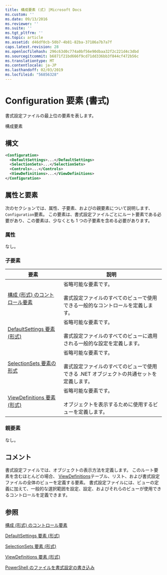 ```yaml
---
title: 構成要素 (式) |Microsoft Docs
ms.custom: ''
ms.date: 09/13/2016
ms.reviewer: ''
ms.suite: ''
ms.tgt_pltfrm: ''
ms.topic: article
ms.assetid: d46df0cb-50b7-4b81-82ba-37186a7b7a7f
caps.latest.revision: 28
ms.openlocfilehash: 296c63d0c774a0bf56e90dbaa32f2c221d4c3dbd
ms.sourcegitcommit: b6871f21bd666f9cd71dd336bb3f844cf472b56c
ms.translationtype: MT
ms.contentlocale: ja-JP
ms.lasthandoff: 02/03/2019
ms.locfileid: "56856328"
---
```

# <a name="configuration-element-format"></a>Configuration 要素 (書式)

書式設定ファイルの最上位の要素を表します。

構成要素

## <a name="syntax"></a>構文

```xml
<Configuration>
  <DefaultSettings>...</DefaultSettings>
  <SelectionSets>...</SelectionSets>
  <Controls>...</Controls>
  <ViewDefinitions>...</ViewDefinitions>
</Configuration>

```

## <a name="attributes-and-elements"></a>属性と要素

次のセクションでは、属性、子要素、およびの親要素について説明します、`Configuration`要素。 この要素は、書式設定ファイルごとにルート要素である必要があり、この要素は、少なくとも 1 つの子要素を含める必要があります。

### <a name="attributes"></a>属性

なし。

### <a name="child-elements"></a>子要素

|要素|説明|
|-------------|-----------------|
|[構成 (形式) のコントロール要素](./controls-element-for-configuration-format.md)|省略可能な要素です。<br /><br /> 書式設定ファイルのすべてのビューで使用できる一般的なコントロールを定義します。|
|[DefaultSettings 要素 (形式)](./defaultsettings-element-format.md)|省略可能な要素です。<br /><br /> 書式設定ファイルのすべてのビューに適用される一般的な設定を定義します。|
|[SelectionSets 要素の形式](./selectionsets-element-format.md)|省略可能な要素です。<br /><br /> 書式設定ファイルのすべてのビューで使用できる .NET オブジェクトの共通セットを定義します。|
|[ViewDefinitions 要素 (形式)](./viewdefinitions-element-format.md)|省略可能な要素です。<br /><br /> オブジェクトを表示するために使用するビューを定義します。|

### <a name="parent-elements"></a>親要素

なし。

## <a name="remarks"></a>コメント

書式設定ファイルでは、オブジェクトの表示方法を定義します。 このルート要素を含むほとんどの場合、 [ViewDefinitions](./viewdefinitions-element-format.md)テーブル、リスト、および書式設定ファイルの全体のビューを定義する要素。 書式設定ファイルには、ビューの定義に加えて、一般的な選択範囲を設定、設定、およびそれらのビューが使用できるコントロールを定義できます。

## <a name="see-also"></a>参照

[構成 (形式) のコントロール要素](./controls-element-for-configuration-format.md)

[DefaultSettings 要素 (形式)](./defaultsettings-element-format.md)

[SelectionSets 要素 (形式)](./selectionsets-element-format.md)

[ViewDefinitions 要素 (形式)](./viewdefinitions-element-format.md)

[PowerShell のファイルを書式設定の書き込み](./writing-a-powershell-formatting-file.md)
